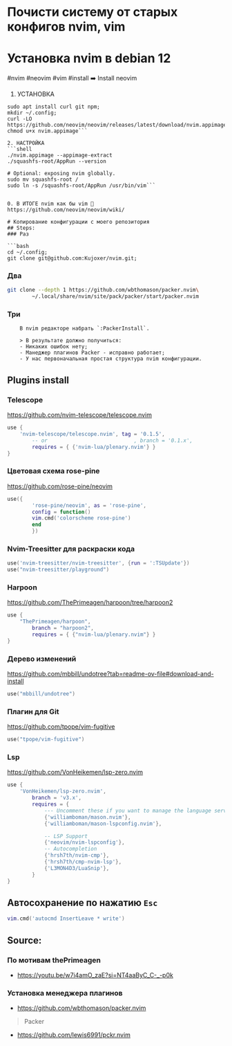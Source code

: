 # Почисти систему от старых конфигов nvim, vim
# Установка nvim в debian 12

#nvim #neovim #vim #install
➡️ Install neovim

1. УСТАНОВКА
```shell
sudo apt install curl git npm;
mkdir ~/.config;
curl -LO https://github.com/neovim/neovim/releases/latest/download/nvim.appimage
chmod u+x nvim.appimage```

2. НАСТРОЙКА
```shell
./nvim.appimage --appimage-extract
./squashfs-root/AppRun --version

# Optional: exposing nvim globally.
sudo mv squashfs-root /
sudo ln -s /squashfs-root/AppRun /usr/bin/vim```


0. В ИТОГЕ nvim как бы vim 🙈
https://github.com/neovim/neovim/wiki/

# Копирование конфигурации с моего репозитория
## Steps:
### Раз 

```bash
cd ~/.config;
git clone git@github.com:Kujoxer/nvim.git;

```

### Два

```bash
git clone --depth 1 https://github.com/wbthomason/packer.nvim\
        ~/.local/share/nvim/site/pack/packer/start/packer.nvim

```

### Три
        В nvim редакторе набрать `:PackerInstall`.

        > В результате должно получиться:
        - Никаких ошибок нету;
        - Манеджер плагинов Packer - исправно работает;
        - У нас первоначальная простая структура nvim конфигурации.


## Plugins install
### Telescope 

https://github.com/nvim-telescope/telescope.nvim

```lua
use {
    'nvim-telescope/telescope.nvim', tag = '0.1.5',
        -- or                            , branch = '0.1.x',
        requires = { {'nvim-lua/plenary.nvim'} }
}

```

### Цветовая схема rose-pine
https://github.com/rose-pine/neovim

```lua
use({ 
        'rose-pine/neovim', as = 'rose-pine',
        config = function()
        vim.cmd('colorscheme rose-pine')
        end
        })
```
### Nvim-Treesitter для раскраски кода

```lua
use('nvim-treesitter/nvim-treesitter', {run = ':TSUpdate'})
use("nvim-treesitter/playground")
```

### Harpoon

https://github.com/ThePrimeagen/harpoon/tree/harpoon2

```lua
use {
    "ThePrimeagen/harpoon",
        branch = "harpoon2",
        requires = { {"nvim-lua/plenary.nvim"} }
}
```

### Дерево изменений 
https://github.com/mbbill/undotree?tab=readme-ov-file#download-and-install

```lua
use("mbbill/undotree")
```

### Плагин для Git
https://github.com/tpope/vim-fugitive

```lua
use("tpope/vim-fugitive")
```

### Lsp 
https://github.com/VonHeikemen/lsp-zero.nvim

```lua
use {
    'VonHeikemen/lsp-zero.nvim',
        branch = 'v3.x',
        requires = {
            --- Uncomment these if you want to manage the language servers from neovim
            {'williamboman/mason.nvim'},
            {'williamboman/mason-lspconfig.nvim'},

            -- LSP Support
            {'neovim/nvim-lspconfig'},
            -- Autocompletion
            {'hrsh7th/nvim-cmp'},
            {'hrsh7th/cmp-nvim-lsp'},
            {'L3MON4D3/LuaSnip'},
        }
}
```

## Автосохранение по нажатию `Esc`

```lua 
vim.cmd('autocmd InsertLeave * write')
```




## Source:
### По мотивам thePrimeagen
- https://youtu.be/w7i4amO_zaE?si=NT4aaByC_C-_-p0k

### Установка менеджера плагинов
- https://github.com/wbthomason/packer.nvim 

> Packer
- https://github.com/lewis6991/pckr.nvim



